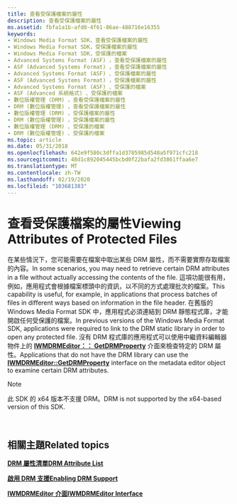```yaml
---
title: 查看受保護檔案的屬性
description: 查看受保護檔案的屬性
ms.assetid: fbfa1a1b-afd0-4f61-86ae-488716e16355
keywords:
- Windows Media Format SDK，查看受保護檔案的屬性
- Windows Media Format SDK，受保護檔案的屬性
- Windows Media Format SDK，受保護的檔案
- Advanced Systems Format (ASF) ，查看受保護檔案的屬性
- ASF (Advanced Systems Format) ，查看受保護檔案的屬性
- Advanced Systems Format (ASF) 、受保護檔案的屬性
- ASF (Advanced Systems Format) ，受保護檔案的屬性
- Advanced Systems Format (ASF) 、受保護的檔案
- ASF (Advanced 系統格式) 、受保護的檔案
- 數位版權管理 (DRM) ，查看受保護檔案的屬性
- DRM (數位版權管理) ，查看受保護檔案的屬性
- 數位版權管理 (DRM) ，受保護檔案的屬性
- DRM (數位版權管理) ，受保護檔案的屬性
- 數位版權管理 (DRM) 、受保護的檔案
- DRM (數位版權管理) 、受保護的檔案
ms.topic: article
ms.date: 05/31/2018
ms.openlocfilehash: 642e9f580c3dffa1d3785985d548a5f971cfc218
ms.sourcegitcommit: 48d1c892045445bcbd0f22bafa2fd3861ffaa6e7
ms.translationtype: MT
ms.contentlocale: zh-TW
ms.lasthandoff: 02/19/2020
ms.locfileid: "103681383"
---
```

# <a name="viewing-attributes-of-protected-files"></a><span data-ttu-id="df127-118">查看受保護檔案的屬性</span><span class="sxs-lookup"><span data-stu-id="df127-118">Viewing Attributes of Protected Files</span></span>

<span data-ttu-id="df127-119">在某些情況下，您可能需要在檔案中取出某些 DRM 屬性，而不需要實際存取檔案的內容。</span><span class="sxs-lookup"><span data-stu-id="df127-119">In some scenarios, you may need to retrieve certain DRM attributes in a file without actually accessing the contents of the file.</span></span> <span data-ttu-id="df127-120">這項功能很有用，例如，應用程式會根據檔案標頭中的資訊，以不同的方式處理批次的檔案。</span><span class="sxs-lookup"><span data-stu-id="df127-120">This capability is useful, for example, in applications that process batches of files in different ways based on information in the file header.</span></span> <span data-ttu-id="df127-121">在舊版的 Windows Media Format SDK 中，應用程式必須連結到 DRM 靜態程式庫，才能開啟任何受保護的檔案。</span><span class="sxs-lookup"><span data-stu-id="df127-121">In previous versions of the Windows Media Format SDK, applications were required to link to the DRM static library in order to open any protected file.</span></span> <span data-ttu-id="df127-122">沒有 DRM 程式庫的應用程式可以使用中繼資料編輯器物件上的 [**IWMDRMEditor：： GetDRMProperty**](/previous-versions/windows/desktop/api/Wmsdkidl/nf-wmsdkidl-iwmdrmeditor-getdrmproperty) 介面來檢查特定的 DRM 屬性。</span><span class="sxs-lookup"><span data-stu-id="df127-122">Applications that do not have the DRM library can use the [**IWMDRMEditor::GetDRMProperty**](/previous-versions/windows/desktop/api/Wmsdkidl/nf-wmsdkidl-iwmdrmeditor-getdrmproperty) interface on the metadata editor object to examine certain DRM attributes.</span></span>

> [!Note]  
> <span data-ttu-id="df127-123">此 SDK 的 x64 版本不支援 DRM。</span><span class="sxs-lookup"><span data-stu-id="df127-123">DRM is not supported by the x64-based version of this SDK.</span></span>

 

## <a name="related-topics"></a><span data-ttu-id="df127-124">相關主題</span><span class="sxs-lookup"><span data-stu-id="df127-124">Related topics</span></span>

<dl> <dt>

[<span data-ttu-id="df127-125">**DRM 屬性清單**</span><span class="sxs-lookup"><span data-stu-id="df127-125">**DRM Attribute List**</span></span>](drm-attribute-list.md)
</dt> <dt>

[<span data-ttu-id="df127-126">**啟用 DRM 支援**</span><span class="sxs-lookup"><span data-stu-id="df127-126">**Enabling DRM Support**</span></span>](enabling-drm-support.md)
</dt> <dt>

[<span data-ttu-id="df127-127">**IWMDRMEditor 介面**</span><span class="sxs-lookup"><span data-stu-id="df127-127">**IWMDRMEditor Interface**</span></span>](/previous-versions/windows/desktop/api/wmsdkidl/nn-wmsdkidl-iwmdrmeditor)
</dt> </dl>

 

 





